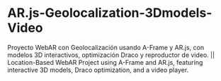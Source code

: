 # AR.js-Geolocalization-3Dmodels-Video
Proyecto WebAR con Geolocalización usando A-Frame y AR.js, con modelos 3D interactivos, optimización Draco y reproductor de video. || Location-Based WebAR Project using A-Frame and AR.js, featuring interactive 3D models, Draco optimization, and a video player.
